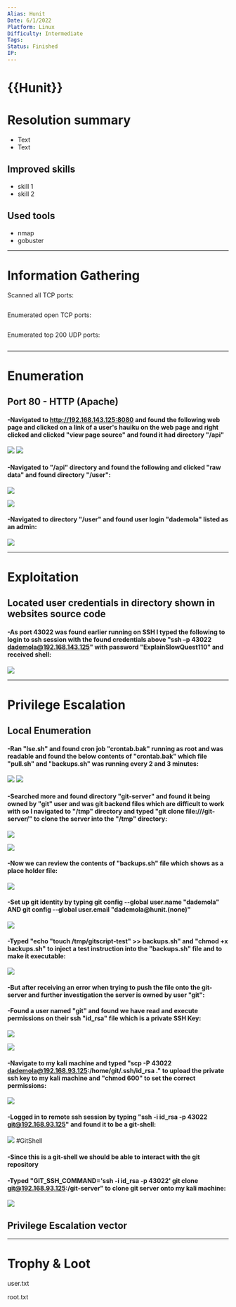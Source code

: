 ```yaml
---
Alias: Hunit
Date: 6/1/2022
Platform: Linux
Difficulty: Intermediate
Tags:
Status: Finished
IP: 
---
```


# {{Hunit}}


# Resolution summary
- Text
- Text

## Improved skills
- skill 1
- skill 2

## Used tools
- nmap
- gobuster

---

# Information Gathering
Scanned all TCP ports:
```bash

```

Enumerated open TCP ports:
```bash

```

Enumerated top 200 UDP ports:
```bash

```

---

# Enumeration
## Port 80 - HTTP (Apache)

#### -Navigated to http://192.168.143.125:8080 and found the following web page and clicked on a link of a user's hauiku on the web page and right clicked and clicked "view page source" and found it had directory "/api"

![](Pasted%20image%2020221016220003.png)
![](Pasted%20image%2020221017173943.png)

#### -Navigated to "/api" directory and found the following and clicked "raw data" and found  directory "/user":

![](Pasted%20image%2020221017174047.png)

![](Pasted%20image%2020221017174142.png)

#### -Navigated to directory "/user" and found user login "dademola" listed as an admin:

![](Pasted%20image%2020221017174304.png)

---

# Exploitation
## Located user credentials in directory shown in websites source code

#### -As port 43022 was found earlier running on SSH I typed the following to login to ssh session with the found credentials above "ssh –p 43022 dademola@192.168.143.125" with password "ExplainSlowQuest110" and received shell:

![](Pasted%20image%2020221017174428.png)

---

# Privilege Escalation
## Local Enumeration
#### -Ran "lse.sh" and found cron job "crontab.bak" running as root and was readable and found the below contents of "crontab.bak" which file "pull.sh" and "backups.sh" was running every 2 and 3 minutes:

![](Pasted%20image%2020221017175014.png)
![](Pasted%20image%2020221017175126.png)

#### -Searched more and found directory "git-server" and found it being owned by "git" user and was git backend files which are difficult to work with so I navigated to "/tmp" directory and typed "git clone file:///git-server/" to clone the server into the "/tmp" directory:

![](Pasted%20image%2020221017175529.png)

![](Pasted%20image%2020221017175722.png)

#### -Now we can review the contents of "backups.sh" file which shows as a place holder file:

![](Pasted%20image%2020221017180046.png)

#### -Set up git identity by typing git config --global user.name "dademola" AND git config --global user.email "dademola@hunit.(none)"

![](Pasted%20image%2020221017180308.png)

#### -Typed "echo "touch /tmp/gitscript-test" >> backups.sh" and "chmod +x backups.sh" to inject a test instruction into the "backups.sh" file and to make it executable:

![](Pasted%20image%2020221017180606.png)

#### -But after receiving an error when trying to push the file onto the git-server and further investigation the server is owned by user "git":

#### -Found a user named "git" and found we have read and execute permissions on their ssh "id_rsa" file which is a private SSH Key:

![](Pasted%20image%2020221017180818.png)

![](Pasted%20image%2020221017180904.png)

#### -Navigate to my kali machine and typed "scp -P 43022 dademola@192.168.93.125:/home/git/.ssh/id_rsa ." to upload the private ssh key to my kali machine and "chmod 600" to set the correct permissions:

![](Pasted%20image%2020221017185135.png)

#### -Logged in to remote ssh session by typing "ssh -i id_rsa -p 43022 git@192.168.93.125" and found it to be a git-shell:

![](Pasted%20image%2020221017185623.png)
#GitShell

#### -Since this is a git-shell we should be able to interact with the git repository

#### -Typed "GIT_SSH_COMMAND='ssh -i id_rsa -p 43022' git clone git@192.168.93.125:/git-server" to clone git server onto my kali machine:

![](Pasted%20image%2020221017191609.png)

## Privilege Escalation vector



---

# Trophy & Loot
user.txt

root.txt